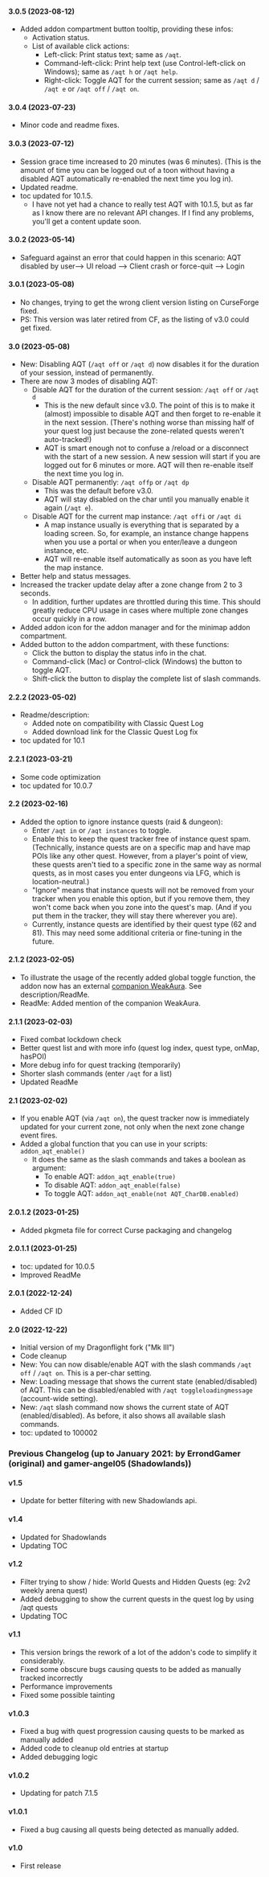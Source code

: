 #### 3.0.5 (2023-08-12)

- Added addon compartment button tooltip, providing these infos:
  - Activation status.
  - List of available click actions:
    - Left-click: Print status text; same as `/aqt`.
    - Command-left-click: Print help text (use Control-left-click on Windows); same as `/aqt h` or `/aqt help`.
    - Right-click: Toggle AQT for the current session; same as `/aqt d` / `/aqt e` or `/aqt off` / `/aqt on`.

#### 3.0.4 (2023-07-23)

- Minor code and readme fixes.

#### 3.0.3 (2023-07-12)

- Session grace time increased to 20 minutes (was 6 minutes). (This is the amount of time you can be logged out of a toon without having a disabled AQT automatically re-enabled the next time you log in).
- Updated readme.
- toc updated for 10.1.5.
  - I have not yet had a chance to really test AQT with 10.1.5, but as far as I know there are no relevant API changes. If I find any problems, you'll get a content update soon.

#### 3.0.2 (2023-05-14)

- Safeguard against an error that could happen in this scenario: AQT disabled by user--> UI reload --> Client crash or force-quit --> Login

#### 3.0.1 (2023-05-08)

- No changes, trying to get the wrong client version listing on CurseForge fixed.
- PS: This version was later retired from CF, as the listing of v3.0 could get fixed.

#### 3.0 (2023-05-08)

- New: Disabling AQT (`/aqt off` or `/aqt d`) now disables it for the duration of your session, instead of permanently.
- There are now 3 modes of disabling AQT:
  - Disable AQT for the duration of the current session: `/aqt off` or `/aqt d`
    - This is the new default since v3.0. The point of this is to make it (almost) impossible to disable AQT and then forget to re-enable it in the next session. (There's nothing worse than missing half of your quest log just because the zone-related quests weren't auto-tracked!)
    - AQT is smart enough not to confuse a /reload or a disconnect with the start of a new session. A new session will start if you are logged out for 6 minutes or more. AQT will then re-enable itself the next time you log in.
  - Disable AQT permanently: `/aqt offp` or `/aqt dp`
    - This was the default before v3.0.
    - AQT will stay disabled on the char until you manually enable it again (`/aqt e`).
  - Disable AQT for the current map instance: `/aqt offi` or `/aqt di`
    - A map instance usually is everything that is separated by a loading screen. So, for example, an instance change happens when you use a portal or when you enter/leave a dungeon instance, etc.
    - AQT will re-enable itself automatically as soon as you have left the map instance.
- Better help and status messages.
- Increased the tracker update delay after a zone change from 2 to 3 seconds.
  - In addition, further updates are throttled during this time. This should greatly reduce CPU usage in cases where multiple zone changes occur quickly in a row.
- Added addon icon for the addon manager and for the minimap addon compartment.
- Added button to the addon compartment, with these functions:
  - Click the button to display the status info in the chat.
  - Command-click (Mac) or Control-click (Windows) the button to toggle AQT.
  - Shift-click the button to display the complete list of slash commands.

#### 2.2.2 (2023-05-02)

- Readme/description:
  - Added note on compatibility with Classic Quest Log
  - Added download link for the Classic Quest Log fix
- toc updated for 10.1

#### 2.2.1 (2023-03-21)

- Some code optimization
- toc updated for 10.0.7

#### 2.2 (2023-02-16)

- Added the option to ignore instance quests (raid & dungeon):
  - Enter `/aqt in` or `/aqt instances` to toggle.
  - Enable this to keep the quest tracker free of instance quest spam. (Technically, instance quests are on a specific map and have map POIs like any other quest. However, from a player's point of view, these quests aren't tied to a specific zone in the same way as normal quests, as in most cases you enter dungeons via LFG, which is location-neutral.)
  - "Ignore" means that instance quests will not be removed from your tracker when you enable this option, but if you remove them, they won't come back when you zone into the quest's map. (And if you put them in the tracker, they will stay there wherever you are).
  - Currently, instance quests are identified by their quest type (62 and 81). This may need some additional criteria or fine-tuning in the future.

#### 2.1.2 (2023-02-05)

- To illustrate the usage of the recently added global toggle function, the addon now has an external [companion WeakAura](https://wago.io/3sHwNATna). See description/ReadMe.
- ReadMe: Added mention of the companion WeakAura.

#### 2.1.1 (2023-02-03)

- Fixed combat lockdown check
- Better quest list and with more info (quest log index, quest type, onMap, hasPOI)
- More debug info for quest tracking (temporarily)
- Shorter slash commands (enter `/aqt` for a list)
- Updated ReadMe

#### 2.1 (2023-02-02)

- If you enable AQT (via `/aqt on`), the quest tracker now is immediately updated for your current zone, not only when the next zone change event fires.
- Added a global function that you can use in your scripts: `addon_aqt_enable()`
  - It does the same as the slash commands and takes a boolean as argument:
    - To enable AQT: `addon_aqt_enable(true)`
    - To disable AQT: `addon_aqt_enable(false)`
    - To toggle AQT: `addon_aqt_enable(not AQT_CharDB.enabled)`

#### 2.0.1.2 (2023-01-25)

- Added pkgmeta file for correct Curse packaging and changelog

#### 2.0.1.1 (2023-01-25)

- toc: updated for 10.0.5
- Improved ReadMe

#### 2.0.1 (2022-12-24)

- Added CF ID

#### 2.0 (2022-12-22)

- Initial version of my Dragonflight fork ("Mk III")
- Code cleanup
- New: You can now disable/enable AQT with the slash commands `/aqt off` / `/aqt on`. This is a per-char setting.
- New: Loading message that shows the current state (enabled/disabled) of AQT. This can be disabled/enabled with `/aqt toggleloadingmessage` (account-wide setting).
- New: `/aqt` slash command now shows the current state of AQT (enabled/disabled). As before, it also shows all available slash commands.
- toc: updated to 100002

### Previous Changelog (up to January 2021: by ErrondGamer (original) and gamer-angel05 (Shadowlands))

#### v1.5

- Update for better filtering with new Shadowlands api.

#### v1.4

- Updated for Shadowlands
- Updating TOC

#### v1.2

- Filter trying to show / hide: World Quests and Hidden Quests (eg: 2v2 weekly arena quest)
- Added debugging to show the current quests in the quest log by using /aqt quests
- Updating TOC

#### v1.1

- This version brings the rework of a lot of the addon's code to simplify it considerably.
- Fixed some obscure bugs causing quests to be added as manually tracked incorrectly
- Performance improvements
- Fixed some possible tainting

#### v1.0.3

- Fixed a bug with quest progression causing quests to be marked as manually added
- Added code to cleanup old entries at startup
- Added debugging logic

#### v1.0.2

- Updating for patch 7.1.5

#### v1.0.1

- Fixed a bug causing all quests being detected as manually added.

#### v1.0

- First release
